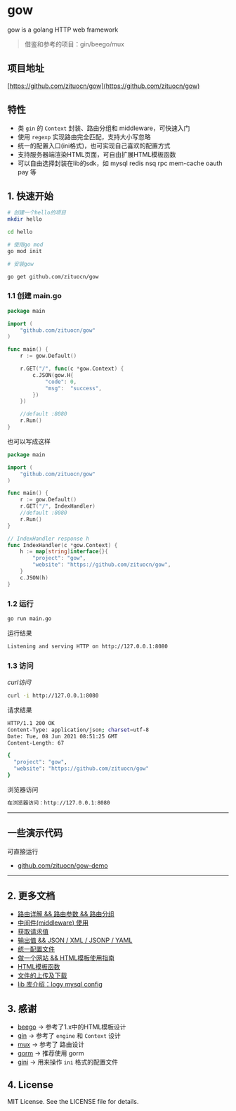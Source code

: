 # gow

gow is a golang HTTP web framework

> 借鉴和参考的项目：gin/beego/mux

## 项目地址

[https://github.com/zituocn/gow](https://github.com/zituocn/gow)

## 特性

* 类 `gin` 的 `Context` 封装、路由分组和 middleware，可快速入门
* 使用 `regexp` 实现路由完全匹配，支持大小写忽略
* 统一的配置入口(ini格式)，也可实现自己喜欢的配置方式
* 支持服务器端渲染HTML页面，可自由扩展HTML模板函数
* 可以自由选择封装在lib的sdk，如 mysql redis nsq rpc mem-cache oauth pay 等

## 1. 快速开始

```sh
# 创建一个hello的项目
mkdir hello

cd hello

# 使用go mod
go mod init

# 安装gow

go get github.com/zituocn/gow
```

### 1.1 创建 main.go

```go
package main

import (
	"github.com/zituocn/gow"
)

func main() {
	r := gow.Default()

	r.GET("/", func(c *gow.Context) {
		c.JSON(gow.H{
			"code": 0,
			"msg":  "success",
		})
	})

	//default :8080
	r.Run()
}
```

也可以写成这样

```go
package main

import (
	"github.com/zituocn/gow"
)

func main() {
	r := gow.Default()
	r.GET("/", IndexHandler)
	//default :8080
	r.Run()
}

// IndexHandler response h
func IndexHandler(c *gow.Context) {
	h := map[string]interface{}{
		"project": "gow",
		"website": "https://github.com/zituocn/gow",
	}
	c.JSON(h)
}

```

### 1.2 运行

```sh
go run main.go
```

运行结果

```sh
Listening and serving HTTP on http://127.0.0.1:8080
```

### 1.3 访问

*curl访问*

```sh
curl -i http://127.0.0.1:8080
```

请求结果

```sh
HTTP/1.1 200 OK
Content-Type: application/json; charset=utf-8
Date: Tue, 08 Jun 2021 08:51:25 GMT
Content-Length: 67

{
  "project": "gow",
  "website": "https://github.com/zituocn/gow"
}
```

浏览器访问

```sh
在浏览器访问：http://127.0.0.1:8080
```

---

## 一些演示代码

可直接运行

* [github.com/zituocn/gow-demo](github.com/zituocn/gow-demo)

---

## 2. 更多文档

* [路由详解 && 路由参数 && 路由分组](https://github.com/zituocn/gow/blob/main/docs/route.md)
* [中间件(middleware) 使用](https://github.com/zituocn/gow/blob/main/docs/middleware.md)
* [获取请求值](https://github.com/zituocn/gow/blob/main/docs/request.md)
* [输出值 && JSON / XML / JSONP / YAML](https://github.com/zituocn/gow/blob/main/docs/response.md)
* [统一配置文件](https://github.com/zituocn/gow/blob/main/docs/config.md)
* [做一个网站 && HTML模板使用指南](https://github.com/zituocn/gow/blob/main/docs/website.md)
* [HTML模板函数](https://github.com/zituocn/gow/blob/main/docs/html.md)
* [文件的上传及下载](https://github.com/zituocn/gow/blob/main/docs/upload.md)
* [lib 库介绍：logy mysql config ](https://github.com/zituocn/gow/blob/main/docs/lib.md)

## 3. 感谢

* [beego](https://github.com/beego/beego) -> 参考了1.x中的HTML模板设计
* [gin](https://github.com/gin-gonic/gin) -> 参考了 `engine` 和 `Context` 设计
* [mux](https://github.com/gorilla/mux)   -> 参考了 路由设计
* [gorm](https://github.com/go-gorm/gorm) -> 推荐使用 gorm
* [gini](https://github.com/gkzy/gini)     -> 用来操作 `ini` 格式的配置文件

## 4. License

MIT License. See the LICENSE file for details.




